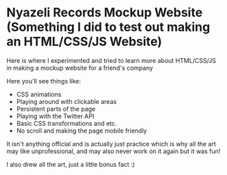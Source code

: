 # Nyazeli Records Mockup Website (Something I did to test out making an HTML/CSS/JS Website)
Here is where I experimented and tried to learn more about HTML/CSS/JS in making a mockup website for a friend's company

Here you'll see things like:
* CSS animations
* Playing around with clickable areas
* Persistent parts of the page
* Playing with the Twitter API
* Basic CSS transformations and etc.
* No scroll and making the page mobile friendly

It isn't anything official and is actually just practice which is why all the art may like unprofessional, and may also never work on it again but it was fun!

I also drew all the art, just a little bonus fact :)
